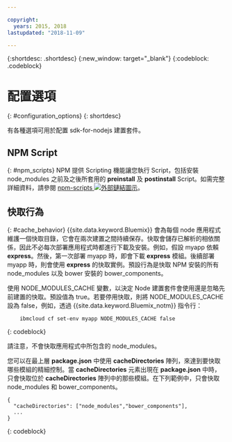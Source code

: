 ```yaml
---

copyright:
  years: 2015, 2018
lastupdated: "2018-11-09"

---
```


{:shortdesc: .shortdesc}
{:new_window: target="_blank"}
{:codeblock: .codeblock}

# 配置選項
{: #configuration_options}
{: shortdesc}

有各種選項可用於配置 sdk-for-nodejs 建置套件。

## NPM Script
{: #npm_scripts}
NPM 提供 Scripting 機能讓您執行 Script，包括安裝 node_modules 之前及之後所套用的 **preinstall** 及 **postinstall** Script。如需完整詳細資料，請參閱 [npm-scripts ![外部鏈結圖示](../../icons/launch-glyph.svg "外部鏈結圖示")](https://docs.npmjs.com/misc/scripts)。

## 快取行為
{: #cache_behavior}
{{site.data.keyword.Bluemix}} 會為每個 node 應用程式維護一個快取目錄，它會在兩次建置之間持續保存。快取會儲存已解析的相依關係，因此不必每次部署應用程式時都進行下載及安裝。例如，假設 myapp 依賴 **express**。然後，第一次部署 myapp 時，即會下載 **express** 模組。後續部署 myapp 時，則會使用 **express** 的快取實例。預設行為是快取 NPM 安裝的所有 node_modules 以及 bower 安裝的 bower_components。

使用 NODE_MODULES_CACHE 變數，以決定 Node 建置套件會使用還是忽略先前建置的快取。預設值為 true。若要停用快取，則將 NODE_MODULES_CACHE 設為 false，例如，透過 {{site.data.keyword.Bluemix_notm}} 指令行：
```
    ibmcloud cf set-env myapp NODE_MODULES_CACHE false
```
{: codeblock}

請注意，不會快取應用程式中所包含的 node_modules。

您可以在最上層 **package.json** 中使用 **cacheDirectories** 陣列，來達到要快取哪些模組的精細控制。當 **cacheDirectories** 元素出現在 **package.json** 中時，只會快取位於 **cacheDirectories** 陣列中的那些模組。在下列範例中，只會快取 node_modules 和 bower_components。

```
{
  "cacheDirectories": ["node_modules","bower_components"],
  ...
}
```
{: codeblock}
